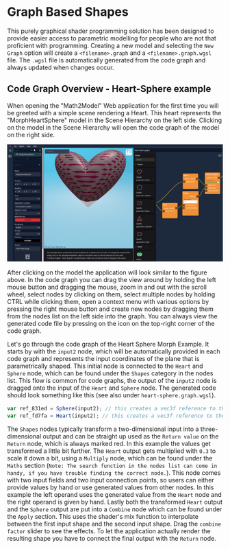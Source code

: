 # Graph Based Shapes

This purely graphical shader programming solution has been designed to provide easier access to parametric modelling for people who are not that proficient with programming. Creating a new model and selecting the `New Graph` option will create a `<filename>.graph` and a `<filename>.graph.wgsl` file. The `.wgsl` file is automatically generated from the code graph and always updated when changes occur.

## Code Graph Overview - Heart-Sphere example

When opening the "Math2Model" Web application for the first time you will be greeted with a simple scene rendering a Heart. This heart represents the "MorphHeartSphere" model in the Scene Hierarchy on the left side. Clicking on the model in the Scene Hierarchy will open the code graph of the model on the right side.

![Web Application view after clicking on MorphHeartSphere model](resources/graphbased1.png)

After clicking on the model the application will look similar to the figure above. In the code graph you can drag the view around by holding the left mouse button and dragging the mouse, zoom in and out with the scroll wheel, select nodes by clicking on them, select multiple nodes by holding CTRL while clicking them, open a context menu with various options by pressing the right mouse button and create new nodes by dragging them from the nodes list on the left side into the graph. You can always view the generated code file by pressing on the icon on the top-right corner of the code graph.

Let's go through the code graph of the Heart Sphere Morph Example. It starts by with the `input2` node, which will be automatically provided in each code graph and represents the input coordinates of the plane that is parametrically shaped. This initial node is connected to the `Heart` and `Sphere` node, which can be found under the `Shapes` category in the nodes list. This flow is common for code graphs, the output of the `input2` node is dragged onto the input of the `Heart` and `Sphere` node. The generated code should look something like this (see also under `heart-sphere.graph.wgsl`).

```ts
var ref_831ed = Sphere(input2); // this creates a vec3f reference to the value of Sphere(input2)
var ref_fd7fa = Heart(input2); // this creates a vec3f reference to the value of Heart(input2)
```

The `Shapes` nodes typically transform a two-dimensional input into a three-dimensional output and can be straight up used as the `Return value` on the `Return` node, which is always marked red. In this example the values get transformed a little bit further. The `Heart` output gets multiplied with `0.3` to scale it down a bit, using a `Multiply` node, which can be found under the `Maths` section (`Note: The search function in the nodes list can come in handy, if you have trouble finding the correct node.`). This node comes with two input fields and two input connection points, so users can either provide values by hand or use generated values from other nodes. In this example the left operand uses the generated value from the `Heart` node and the right operand is given by hand. Lastly both the transformed `Heart` output and the `Sphere` output are put into a `Combine` node which can be found under the `Apply` section. This uses the shader's mix function to interpolate between the first input shape and the second input shape. Drag the `combine factor` slider to see the effects. To let the application actually render the resulting shape you have to connect the final output with the `Return` node.
